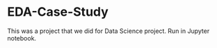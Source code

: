 # EDA-Case-Study

This was a project that we did for Data Science project.
Run in Jupyter notebook.
